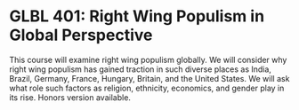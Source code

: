 # GLBL 401: Right Wing Populism in Global Perspective

This course will examine right wing populism globally. We will consider why right wing populism has gained traction in such diverse places as India, Brazil, Germany, France, Hungary, Britain, and the United States. We will ask what role such factors as religion, ethnicity, economics, and gender play in its rise. Honors version available.